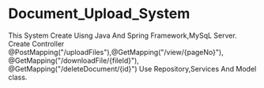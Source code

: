 # Document_Upload_System
This System Create Uisng Java And Spring Framework,MySqL Server.
Create Controller  @PostMapping("/uploadFiles"),@GetMapping("/view/{pageNo}"), @GetMapping("/downloadFile/{fileId}"), @GetMapping("/deleteDocument/{id}")
Use Repository,Services And Model class.
